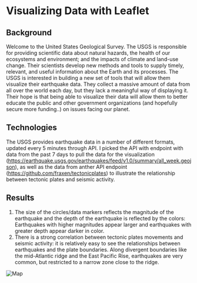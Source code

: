 # Visualizing Data with Leaflet

## Background

Welcome to the United States Geological Survey. The USGS is responsible for providing scientific data about natural hazards, the health of our ecosystems and environment; and the impacts of climate and land-use change. Their scientists develop new methods and tools to supply timely, relevant, and useful information about the Earth and its processes.
The USGS is interested in building a new set of tools that will allow them visualize their earthquake data. They collect a massive amount of data from all over the world each day, but they lack a meaningful way of displaying it. Their hope is that being able to visualize their data will allow them to better educate the public and other government organizations (and hopefully secure more funding..) on issues facing our planet.

## Technologies

The USGS provides earthquake data in a number of different formats, updated every 5 minutes through API. I picked the API with endpoint with data from the past 7 days to pull the data for the visualization (https://earthquake.usgs.gov/earthquakes/feed/v1.0/summary/all_week.geojson), as well as the data from anther API endpoint (https://github.com/fraxen/tectonicplates) to illustrate the relationship between tectonic plates and seismic activity.

## Results

1. The size of the circles/data markers reflects the magnitude of the earthquake and the depth of the earthquake is reflected by the colors: Earthquakes with higher magnitudes appear larger and earthquakes with greater depth appear darker in color.
2. There is a strong correlation between tectonic plates movements and seismic activity:  it is relatively easy to see the relationships between earthquakes and the plate boundaries. Along divergent boundaries like the mid-Atlantic ridge and the East Pacific Rise, earthquakes are very common, but restricted to a narrow zone close to the ridge.

![Map](https://github.com/AliceSartori/Leaflet.js/blob/main/Screen%20Shot%202021-03-26%20at%2010.53.56%20AM.png)
